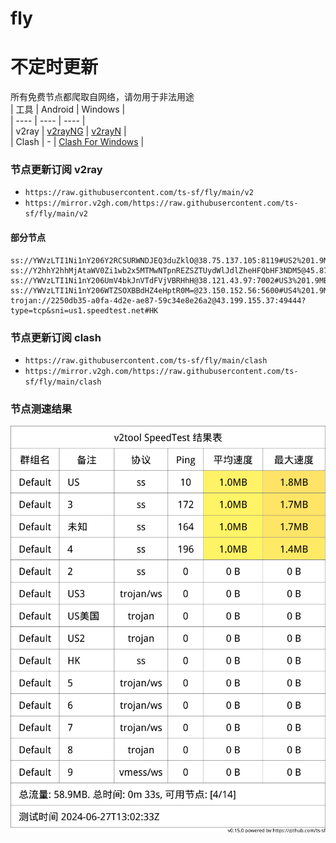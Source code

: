 # fly
# 不定时更新
所有免费节点都爬取自网络，请勿用于非法用途  
|  工具  | Android  | Windows  |  
|  ----  | ----   | ----  |  
| v2ray  | [v2rayNG](https://github.com/2dust/v2rayNG/releases) | [v2rayN](https://github.com/2dust/v2rayN/releases) |  
| Clash  | - | [Clash For Windows](https://github.com/2dust/clashN/releases) | 
  
### 节点更新订阅  v2ray
- `https://raw.githubusercontent.com/ts-sf/fly/main/v2`  
- `https://mirror.v2gh.com/https://raw.githubusercontent.com/ts-sf/fly/main/v2`  

#### 部分节点  
``` 
ss://YWVzLTI1Ni1nY206Y2RCSURWNDJEQ3duZklO@38.75.137.105:8119#US2%201.9MB%2Fs
ss://Y2hhY2hhMjAtaWV0Zi1wb2x5MTMwNTpnREZSZTUydWlJdlZheHFQbHF3NDM5@45.87.175.188:8080#%E6%9C%AA%E7%9F%A5
ss://YWVzLTI1Ni1nY206UmV4bkJnVTdFVjVBRHhH@38.121.43.97:7002#US3%201.9MB%2Fs
ss://YWVzLTI1Ni1nY206WTZSOXBBdHZ4eHptR0M=@23.150.152.56:5600#US4%201.9MB%2Fs
trojan://2250db35-a0fa-4d2e-ae87-59c34e8e26a2@43.199.155.37:49444?type=tcp&sni=us1.speedtest.net#HK
```
### 节点更新订阅  clash
- `https://raw.githubusercontent.com/ts-sf/fly/main/clash`  
- `https://mirror.v2gh.com/https://raw.githubusercontent.com/ts-sf/fly/main/clash`  

### 节点测速结果
![image](traffic.png)
